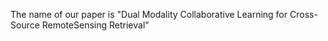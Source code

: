 The name of our paper is "Dual Modality Collaborative Learning for Cross-Source RemoteSensing Retrieval"
